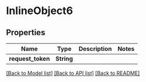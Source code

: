 # InlineObject6

## Properties

Name | Type | Description | Notes
------------ | ------------- | ------------- | -------------
**request_token** | **String** |  | 

[[Back to Model list]](../README.md#documentation-for-models) [[Back to API list]](../README.md#documentation-for-api-endpoints) [[Back to README]](../README.md)



